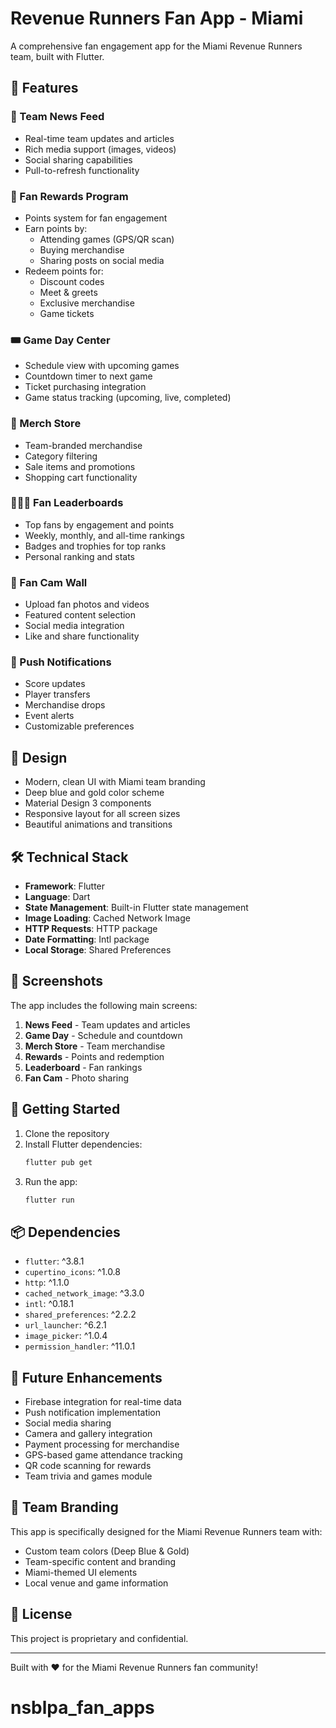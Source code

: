 # Revenue Runners Fan App - Miami

A comprehensive fan engagement app for the Miami Revenue Runners team, built with Flutter.

## 🏈 Features

### 📰 Team News Feed
- Real-time team updates and articles
- Rich media support (images, videos)
- Social sharing capabilities
- Pull-to-refresh functionality

### 🎁 Fan Rewards Program
- Points system for fan engagement
- Earn points by:
  - Attending games (GPS/QR scan)
  - Buying merchandise
  - Sharing posts on social media
- Redeem points for:
  - Discount codes
  - Meet & greets
  - Exclusive merchandise
  - Game tickets

### 🎟️ Game Day Center
- Schedule view with upcoming games
- Countdown timer to next game
- Ticket purchasing integration
- Game status tracking (upcoming, live, completed)

### 🛒 Merch Store
- Team-branded merchandise
- Category filtering
- Sale items and promotions
- Shopping cart functionality

### 🧑‍🤝‍🧑 Fan Leaderboards
- Top fans by engagement and points
- Weekly, monthly, and all-time rankings
- Badges and trophies for top ranks
- Personal ranking and stats

### 📸 Fan Cam Wall
- Upload fan photos and videos
- Featured content selection
- Social media integration
- Like and share functionality

### 📣 Push Notifications
- Score updates
- Player transfers
- Merchandise drops
- Event alerts
- Customizable preferences

## 🎨 Design

- Modern, clean UI with Miami team branding
- Deep blue and gold color scheme
- Material Design 3 components
- Responsive layout for all screen sizes
- Beautiful animations and transitions

## 🛠️ Technical Stack

- **Framework**: Flutter
- **Language**: Dart
- **State Management**: Built-in Flutter state management
- **Image Loading**: Cached Network Image
- **HTTP Requests**: HTTP package
- **Date Formatting**: Intl package
- **Local Storage**: Shared Preferences

## 📱 Screenshots

The app includes the following main screens:
1. **News Feed** - Team updates and articles
2. **Game Day** - Schedule and countdown
3. **Merch Store** - Team merchandise
4. **Rewards** - Points and redemption
5. **Leaderboard** - Fan rankings
6. **Fan Cam** - Photo sharing

## 🚀 Getting Started

1. Clone the repository
2. Install Flutter dependencies:
   ```bash
   flutter pub get
   ```
3. Run the app:
   ```bash
   flutter run
   ```

## 📦 Dependencies

- `flutter`: ^3.8.1
- `cupertino_icons`: ^1.0.8
- `http`: ^1.1.0
- `cached_network_image`: ^3.3.0
- `intl`: ^0.18.1
- `shared_preferences`: ^2.2.2
- `url_launcher`: ^6.2.1
- `image_picker`: ^1.0.4
- `permission_handler`: ^11.0.1

## 🔮 Future Enhancements

- Firebase integration for real-time data
- Push notification implementation
- Social media sharing
- Camera and gallery integration
- Payment processing for merchandise
- GPS-based game attendance tracking
- QR code scanning for rewards
- Team trivia and games module

## 🎯 Team Branding

This app is specifically designed for the Miami Revenue Runners team with:
- Custom team colors (Deep Blue & Gold)
- Team-specific content and branding
- Miami-themed UI elements
- Local venue and game information

## 📄 License

This project is proprietary and confidential.

---

Built with ❤️ for the Miami Revenue Runners fan community!
# nsblpa_fan_apps
